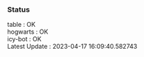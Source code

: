 ### Status


table : OK  
hogwarts : OK  
icy-bot : OK  
Latest Update : 2023-04-17 16:09:40.582743
